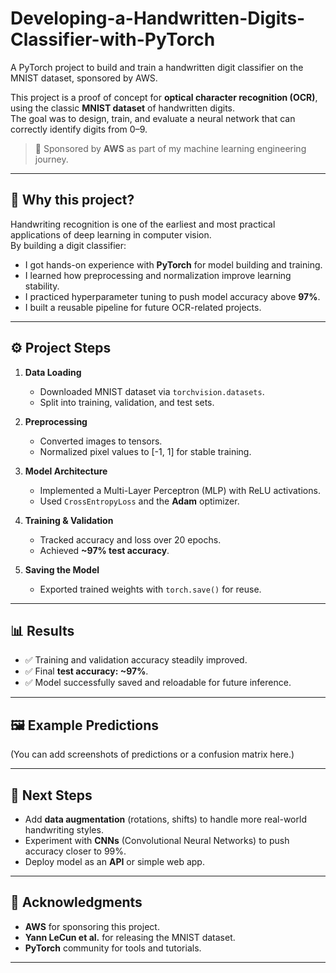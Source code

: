 # Developing-a-Handwritten-Digits-Classifier-with-PyTorch
A PyTorch project to build and train a handwritten digit classifier on the MNIST dataset, sponsored by AWS.

This project is a proof of concept for **optical character recognition (OCR)**, using the classic **MNIST dataset** of handwritten digits.  
The goal was to design, train, and evaluate a neural network that can correctly identify digits from 0–9.

> 🚀 Sponsored by **AWS** as part of my machine learning engineering journey.

---

## 📖 Why this project?
Handwriting recognition is one of the earliest and most practical applications of deep learning in computer vision.  
By building a digit classifier:
- I got hands-on experience with **PyTorch** for model building and training.  
- I learned how preprocessing and normalization improve learning stability.  
- I practiced hyperparameter tuning to push model accuracy above **97%**.  
- I built a reusable pipeline for future OCR-related projects.  

---

## ⚙️ Project Steps
1. **Data Loading**  
   - Downloaded MNIST dataset via `torchvision.datasets`.
   - Split into training, validation, and test sets.

2. **Preprocessing**  
   - Converted images to tensors.  
   - Normalized pixel values to [-1, 1] for stable training.

3. **Model Architecture**  
   - Implemented a Multi-Layer Perceptron (MLP) with ReLU activations.  
   - Used `CrossEntropyLoss` and the **Adam** optimizer.

4. **Training & Validation**  
   - Tracked accuracy and loss over 20 epochs.  
   - Achieved **~97% test accuracy**.

5. **Saving the Model**  
   - Exported trained weights with `torch.save()` for reuse.

---

## 📊 Results
- ✅ Training and validation accuracy steadily improved.  
- ✅ Final **test accuracy: ~97%**.  
- ✅ Model successfully saved and reloadable for future inference.

---

## 🖼️ Example Predictions
(You can add screenshots of predictions or a confusion matrix here.)

---

## 🔮 Next Steps
- Add **data augmentation** (rotations, shifts) to handle more real-world handwriting styles.  
- Experiment with **CNNs** (Convolutional Neural Networks) to push accuracy closer to 99%.  
- Deploy model as an **API** or simple web app.

---

## 🤝 Acknowledgments
- **AWS** for sponsoring this project.  
- **Yann LeCun et al.** for releasing the MNIST dataset.  
- **PyTorch** community for tools and tutorials.

---
